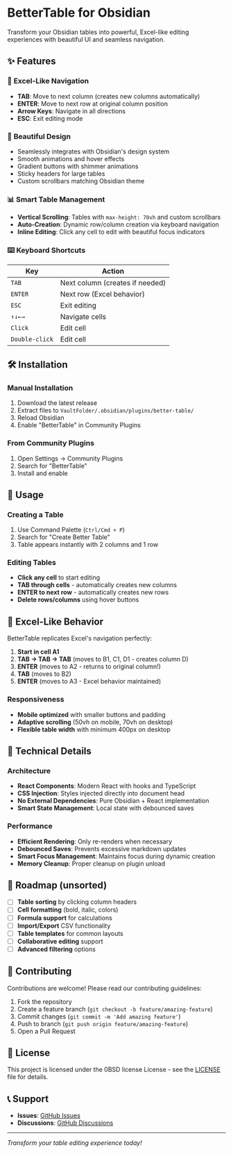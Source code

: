 # BetterTable for Obsidian

Transform your Obsidian tables into powerful, Excel-like editing experiences with beautiful UI and seamless navigation.

## ✨ Features

### 🚀 **Excel-Like Navigation**
- **TAB**: Move to next column (creates new columns automatically)
- **ENTER**: Move to next row at original column position
- **Arrow Keys**: Navigate in all directions
- **ESC**: Exit editing mode

### 🎨 **Beautiful Design**
- Seamlessly integrates with Obsidian's design system
- Smooth animations and hover effects
- Gradient buttons with shimmer animations
- Sticky headers for large tables
- Custom scrollbars matching Obsidian theme

### 📊 **Smart Table Management**
- **Vertical Scrolling**: Tables with `max-height: 70vh` and custom scrollbars
- **Auto-Creation**: Dynamic row/column creation via keyboard navigation
- **Inline Editing**: Click any cell to edit with beautiful focus indicators

### ⌨️ **Keyboard Shortcuts**
| Key | Action |
|-----|--------|
| `TAB` | Next column (creates if needed) |
| `ENTER` | Next row (Excel behavior) |
| `ESC` | Exit editing |
| `↑↓←→` | Navigate cells |
| `Click` | Edit cell |
| `Double-click` | Edit cell |

## 🛠️ Installation

### Manual Installation
1. Download the latest release
2. Extract files to `VaultFolder/.obsidian/plugins/better-table/`
3. Reload Obsidian
4. Enable "BetterTable" in Community Plugins

### From Community Plugins
1. Open Settings → Community Plugins
2. Search for "BetterTable"
3. Install and enable

## 📖 Usage

### Creating a Table
1. Use Command Palette (`Ctrl/Cmd + P`)
2. Search for "Create Better Table"
3. Table appears instantly with 2 columns and 1 row

### Editing Tables
- **Click any cell** to start editing
- **TAB through cells** - automatically creates new columns
- **ENTER to next row** - automatically creates new rows
- **Delete rows/columns** using hover buttons


## 🎯 Excel-Like Behavior

BetterTable replicates Excel's navigation perfectly:

1. **Start in cell A1**
2. **TAB → TAB → TAB** (moves to B1, C1, D1 - creates column D)
3. **ENTER** (moves to A2 - returns to original column!)
4. **TAB** (moves to B2)
5. **ENTER** (moves to A3 - Excel behavior maintained)

### Responsiveness
- **Mobile optimized** with smaller buttons and padding
- **Adaptive scrolling** (50vh on mobile, 70vh on desktop)
- **Flexible table width** with minimum 400px on desktop

## 🔧 Technical Details

### Architecture
- **React Components**: Modern React with hooks and TypeScript
- **CSS Injection**: Styles injected directly into document head
- **No External Dependencies**: Pure Obsidian + React implementation
- **Smart State Management**: Local state with debounced saves

### Performance
- **Efficient Rendering**: Only re-renders when necessary
- **Debounced Saves**: Prevents excessive markdown updates
- **Smart Focus Management**: Maintains focus during dynamic creation
- **Memory Cleanup**: Proper cleanup on plugin unload

## 🔮 Roadmap (unsorted)

- [ ] **Table sorting** by clicking column headers
- [ ] **Cell formatting** (bold, italic, colors)
- [ ] **Formula support** for calculations
- [ ] **Import/Export** CSV functionality
- [ ] **Table templates** for common layouts
- [ ] **Collaborative editing** support
- [ ] **Advanced filtering** options

## 🤝 Contributing

Contributions are welcome! Please read our contributing guidelines:

1. Fork the repository
2. Create a feature branch (`git checkout -b feature/amazing-feature`)
3. Commit changes (`git commit -m 'Add amazing feature'`)
4. Push to branch (`git push origin feature/amazing-feature`)
5. Open a Pull Request

## 📄 License

This project is licensed under the 0BSD license License - see the [LICENSE](LICENSE) file for details.

## 📞 Support

- **Issues**: [GitHub Issues](https://github.com/entcheneric/better-table/issues)
- **Discussions**: [GitHub Discussions](https://github.com/entcheneric/better-table/discussions)

---

*Transform your table editing experience today!*
